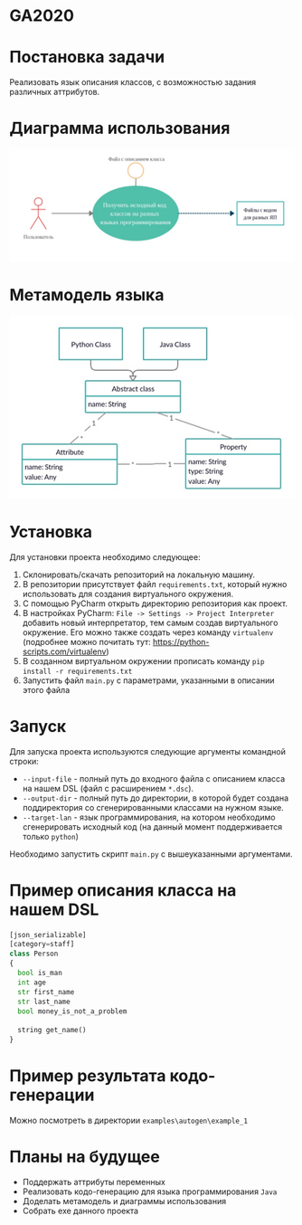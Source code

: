 # GA2020
# Постановка задачи  
Реализовать язык описания классов, с возможностью задания различных аттрибутов.  

# Диаграмма использования  
![Диаграмма использования](user_diag.jpg)  
# Метамодель языка  
![Метадмодель](model.jpg)  

# Установка
Для установки проекта необходимо следующее:
1. Склонировать/скачать репозиторий на локальную машину.
2. В репозитории присутствует файл `requirements.txt`, который нужно использовать для создания виртуального окружения.
3. С помощью PyCharm открыть директорию репозитория как проект.
4. В настройках PyCharm: `File -> Settings -> Project Interpreter` добавить новый интерпретатор, тем самым создав виртуального окружение. Его можно также создать через команду `virtualenv` (подробнее можно почитать тут: https://python-scripts.com/virtualenv)
5. В созданном виртуальном окружении прописать команду `pip install -r requirements.txt`
6. Запустить файл `main.py` с параметрами, указанными в описании этого файла

# Запуск
Для запуска проекта используются следующие аргументы командной строки:
* `--input-file` - полный путь до входного файла с описанием класса на нашем DSL (файл с расширением `*.dsc`).
* `--output-dir` - полный путь до директории, в которой будет создана поддиректория со сгенерированными классами на нужном языке.
* `--target-lan` - язык программирования, на котором необходимо сгенерировать исходный код (на данный момент поддерживается только `python`)

Необходимо запустить скрипт `main.py` с вышеуказанными аргументами.

# Пример описания класса на нашем DSL
```python
[json_serializable]
[category=staff]
class Person
{
  bool is_man
  int age
  str first_name
  str last_name
  bool money_is_not_a_problem

  string get_name()
}
```

# Пример результата кодо-генерации
Можно посмотреть в директории `examples\autogen\example_1`


# Планы на будущее
* Поддержать аттрибуты переменных
* Реализовать кодо-генерацию для языка программирования `Java`
* Доделать метамодель и диаграммы использования
* Собрать exe данного проекта
